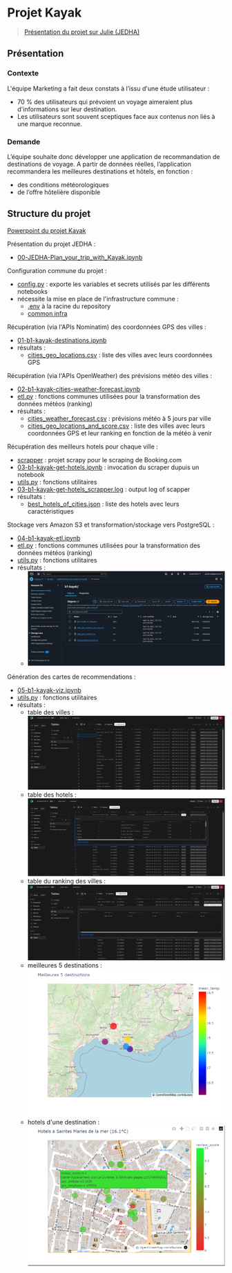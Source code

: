 # Projet Kayak

> [Présentation du projet sur Julie (JEDHA)](https://app.jedha.co/course/project-plan-your-trip-with-kayak-ft/plan-your-trip-with-kayak-ft)

## Présentation
### Contexte
L'équipe Marketing a fait deux constats à l’issu d'une étude utilisateur&nbsp;:
- 70 % des utilisateurs qui prévoient un voyage aimeraient plus d'informations sur leur destination.
- Les utilisateurs sont souvent sceptiques face aux contenus non liés à une marque reconnue.


### Demande
L’équipe souhaite donc développer une application de recommandation de destinations de voyage.
A partir de données réelles, l’application recommandera les meilleures destinations et hôtels, en fonction&nbsp;:
- des conditions météorologiques
- de l’offre hôtelière disponible

## Structure du projet

[Powerpoint du projet Kayak](https://1drv.ms/p/c/e238927bf76c9315/ESk1hUCcGpNHh_DvEbOjhbIBD-HpSE8ygiF7FLtBFbhAwg?e=mtGkn8)

Présentation du projet JEDHA&nbsp;:
- [00-JEDHA-Plan_your_trip_with_Kayak.ipynb](00-JEDHA-Plan_your_trip_with_Kayak.ipynb)

Configuration commune du projet&nbsp;:
- [config.py](config.py)&nbsp;: exporte les variables et secrets utilisés par les différents notebooks
- nécessite la mise en place de l'infrastructure commune&nbsp;:
  - [.env](../../.env.sample) à la racine du repository
  - [common infra](../../common/README.md)

Récupération (via l'APIs Nominatim) des coordonnées GPS des villes&nbsp;:
- [01-b1-kayak-destinations.ipynb](01-b1-kayak-destinations.ipynb)
- résultats&nbsp;:
  - [cities_geo_locations.csv](data/cities_geo_locations.csv)&nbsp;: liste des villes avec leurs coordonnées GPS

Récupération (via l'APIs OpenWeather) des prévisions météo des villes&nbsp;:
- [02-b1-kayak-cities-weather-forecast.ipynb](02-b1-kayak-cities-weather-forecast.ipynb)
- [etl.py](etl.py)&nbsp;: fonctions communes utilisées pour la transformation des données météos (ranking)
- résultats&nbsp;:
  - [cities_weather_forecast.csv](data/cities_weather_forecast.csv)&nbsp;: prévisions météo à 5 jours par ville
  - [cities_geo_locations_and_score.csv](data/cities_geo_locations_and_score.csv)&nbsp;: liste des villes avec leurs coordonnées GPS et leur ranking en fonction de la météo à venir

Récupération des meilleurs hotels pour chaque ville&nbsp;:
- [scrapper](scrapper/README.md)&nbsp;: projet scrapy pour le scraping de Booking.com
- [03-b1-kayak-get-hotels.ipynb](03-b1-kayak-get-hotels.ipynb)&nbsp;: invocation du scraper dupuis un notebook
- [utils.py](utils.py)&nbsp;: fonctions utilitaires
- [03-b1-kayak-get-hotels_scrapper.log](03-b1-kayak-get-hotels_scrapper.log)&nbsp;: output log of scapper
- résultats&nbsp;:
  - [best_hotels_of_cities.json](data/best_hotels_of_cities.json)&nbsp;: liste des hotels avec leurs caractéristiques

Stockage vers Amazon S3 et transformation/stockage vers PostgreSQL&nbsp;:
- [04-b1-kayak-etl.ipynb](04-b1-kayak-etl.ipynb)
- [etl.py](etl.py)&nbsp;: fonctions communes utilisées pour la transformation des données météos (ranking)
- [utils.py](utils.py)&nbsp;: fonctions utilitaires
- résultats&nbsp;:
  - ![s3_content_b1-kayak.png](assets/s3_content_b1-kayak.png)

Génération des cartes de recommendations&nbsp;:
- [05-b1-kayak-viz.ipynb](05-b1-kayak-viz.ipynb)
- [utils.py](utils.py)&nbsp;: fonctions utilitaires
- résultats&nbsp;:
  - table des villes&nbsp;: ![table des villes](assets/b1-kayak-neondb-cities.png)
  - table des hotels&nbsp;: ![table des hotels](assets/b1-kayak-neondb-hotels-of-city.png)
  - table du ranking des villes&nbsp;: ![table du ranking des villes](assets/b1-kayak-neondb-score-of-city.png)
  - meilleures 5 destinations&nbsp;: ![b1-kayak-best-destinations-sample.png](assets/b1-kayak-best-destinations-sample.png)
  - hotels d'une destination&nbsp;: ![b1-kayak-best-destination-hotels-sample.png](assets/b1-kayak-best-destination-hotels-sample.png)

